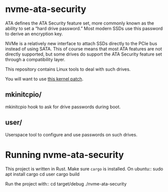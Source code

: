 # nvme-ata-security

ATA defines the ATA Security feature set, more commonly known as the ability to 
set a “hard drive password.” Most modern SSDs use this password to derive an 
encryption key.

NVMe is a relatively new interface to attach SSDs directly to the PCIe bus 
instead of using SATA. This of course means that most ATA features are not 
directly supported, but some drives do support the ATA Security feature set 
through a compatibility layer.

This repository contains Linux tools to deal with such drives.

You will want to use [this kernel patch](http://lists.infradead.org/pipermail/linux-nvme/2016-June/005114.html).

## mkinitcpio/

mkinitcpio hook to ask for drive passwords during boot.

## user/

Userspace tool to configure and use passwords on such drives.

# Running nvme-ata-security

This project is written in Rust. Make sure `cargo` is installed. On ubuntu::
  sudo apt install cargo
  cd user
  cargo build
  
Run the project with::
  cd target/debug
  ./nvme-ata-security
